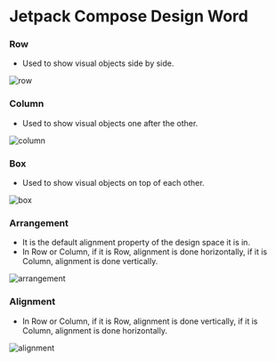 # Jetpack Compose Design Word

### Row
- Used to show visual objects side by side.

![row](https://github.com/mendess12/JetpackComposeDesignWork/assets/76566952/c8147cf2-cec6-47cc-b032-02d0a6d3047e)

### Column
- Used to show visual objects one after the other.

![column](https://github.com/mendess12/JetpackComposeDesignWork/assets/76566952/9194d1e9-f659-4384-a0a6-fe6bd9de89db)

### Box
- Used to show visual objects on top of each other.

![box](https://github.com/mendess12/JetpackComposeDesignWork/assets/76566952/f7ecde3a-a532-42ad-8a97-9f169eb0efbc)

### Arrangement 
- It is the default alignment property of the design space it is in.
- In Row or Column, if it is Row, alignment is done horizontally, if it is Column, alignment is done vertically.

![arrangement](https://github.com/mendess12/JetpackComposeDesignWork/assets/76566952/2952478e-da27-4a07-b838-be16481e7492)

### Alignment 
- In Row or Column, if it is Row, alignment is done vertically, if it is Column, alignment is done horizontally.

![alignment](https://github.com/mendess12/JetpackComposeDesignWork/assets/76566952/4677f95d-d38c-40de-b2da-05b2c834d499)
